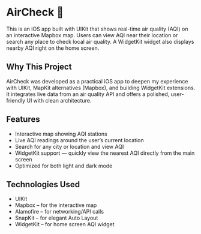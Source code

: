 # AirCheck 💨

This is an iOS app built with UIKit that shows real-time air quality (AQI) on an interactive Mapbox map. Users can view AQI near their location or search any place to check local air quality. A WidgetKit widget also displays nearby AQI right on the home screen.

## Why This Project
AirCheck was developed as a practical iOS app to deepen my experience with UIKit, MapKit alternatives (Mapbox), and building WidgetKit extensions. It integrates live data from an air quality API and offers a polished, user-friendly UI with clean architecture.

## Features
- Interactive map showing AQI stations
- Live AQI readings around the user’s current location
- Search for any city or location and view AQI
- WidgetKit support — quickly view the nearest AQI directly from the main screen
- Optimized for both light and dark mode

## Technologies Used
- UIKit
- Mapbox – for the interactive map
- Alamofire – for networking/API calls
- SnapKit – for elegant Auto Layout
- WidgetKit – for home screen AQI widget
